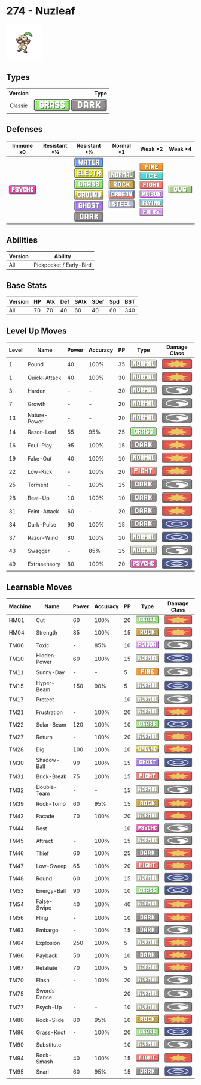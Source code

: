 # 274 - Nuzleaf

![nuzleaf](../img/pokemon/274.png)

## Types

| Version | Type                                                            |
| :-----: | --------------------------------------------------------------: |
| Classic | ![grass](../img/types/grass.png) ![dark](../img/types/dark.png) |

## Defenses

| Immune x0                            | Resistant ×¼ | Resistant ×½                                                                                                                                                                                                                    | Normal ×1                                                                                                                                         | Weak ×2                                                                                                                                                                                                                       | Weak ×4                      |
| ------------------------------------ | ------------ | ------------------------------------------------------------------------------------------------------------------------------------------------------------------------------------------------------------------------------- | ------------------------------------------------------------------------------------------------------------------------------------------------- | ----------------------------------------------------------------------------------------------------------------------------------------------------------------------------------------------------------------------------- | ---------------------------- |
| ![psychic](../img/types/psychic.png) |              | ![water](../img/types/water.png)<br/>![electric](../img/types/electric.png)<br/>![grass](../img/types/grass.png)<br/>![ground](../img/types/ground.png)<br/>![ghost](../img/types/ghost.png)<br/>![dark](../img/types/dark.png) | ![normal](../img/types/normal.png)<br/>![rock](../img/types/rock.png)<br/>![dragon](../img/types/dragon.png)<br/>![steel](../img/types/steel.png) | ![fire](../img/types/fire.png)<br/>![ice](../img/types/ice.png)<br/>![fighting](../img/types/fighting.png)<br/>![poison](../img/types/poison.png)<br/>![flying](../img/types/flying.png)<br/>![fairy](../img/types/fairy.png) | ![bug](../img/types/bug.png) |

## Abilities

| Version | Ability                 |
| ------- | ----------------------- |
| All     | Pickpocket / Early-Bird |

## Base Stats

| Version | HP | Atk | Def | SAtk | SDef | Spd | BST |
| ------- | -- | --- | --- | ---- | ---- | --- | --- |
| All     | 70 | 70  | 40  | 60   | 40   | 60  | 340 |

## Level Up Moves

| Level | Name         | Power | Accuracy | PP | Type                                   | Damage Class                           |
| ----- | ------------ | ----- | -------- | -- | -------------------------------------- | -------------------------------------- |
| 1     | Pound        | 40    | 100%     | 35 | ![normal](../img/types/normal.png)     | ![physical](../img/types/physical.png) |
| 1     | Quick-Attack | 40    | 100%     | 30 | ![normal](../img/types/normal.png)     | ![physical](../img/types/physical.png) |
| 3     | Harden       | -     | -        | 30 | ![normal](../img/types/normal.png)     | ![status](../img/types/status.png)     |
| 7     | Growth       | -     | -        | 20 | ![normal](../img/types/normal.png)     | ![status](../img/types/status.png)     |
| 13    | Nature-Power | -     | -        | 20 | ![normal](../img/types/normal.png)     | ![status](../img/types/status.png)     |
| 14    | Razor-Leaf   | 55    | 95%      | 25 | ![grass](../img/types/grass.png)       | ![physical](../img/types/physical.png) |
| 16    | Foul-Play    | 95    | 100%     | 15 | ![dark](../img/types/dark.png)         | ![physical](../img/types/physical.png) |
| 19    | Fake-Out     | 40    | 100%     | 10 | ![normal](../img/types/normal.png)     | ![physical](../img/types/physical.png) |
| 22    | Low-Kick     | -     | 100%     | 20 | ![fighting](../img/types/fighting.png) | ![physical](../img/types/physical.png) |
| 25    | Torment      | -     | 100%     | 15 | ![dark](../img/types/dark.png)         | ![status](../img/types/status.png)     |
| 28    | Beat-Up      | 10    | 100%     | 10 | ![dark](../img/types/dark.png)         | ![physical](../img/types/physical.png) |
| 31    | Feint-Attack | 60    | -        | 20 | ![dark](../img/types/dark.png)         | ![physical](../img/types/physical.png) |
| 34    | Dark-Pulse   | 90    | 100%     | 15 | ![dark](../img/types/dark.png)         | ![special](../img/types/special.png)   |
| 37    | Razor-Wind   | 80    | 100%     | 10 | ![normal](../img/types/normal.png)     | ![special](../img/types/special.png)   |
| 43    | Swagger      | -     | 85%      | 15 | ![normal](../img/types/normal.png)     | ![status](../img/types/status.png)     |
| 49    | Extrasensory | 80    | 100%     | 20 | ![psychic](../img/types/psychic.png)   | ![special](../img/types/special.png)   |

## Learnable Moves

| Machine | Name         | Power | Accuracy | PP | Type                                   | Damage Class                           |
| ------- | ------------ | ----- | -------- | -- | -------------------------------------- | -------------------------------------- |
| HM01    | Cut          | 60    | 100%     | 20 | ![grass](../img/types/grass.png)       | ![physical](../img/types/physical.png) |
| HM04    | Strength     | 85    | 100%     | 15 | ![rock](../img/types/rock.png)         | ![physical](../img/types/physical.png) |
| TM06    | Toxic        | -     | 85%      | 10 | ![poison](../img/types/poison.png)     | ![status](../img/types/status.png)     |
| TM10    | Hidden-Power | 60    | 100%     | 15 | ![normal](../img/types/normal.png)     | ![special](../img/types/special.png)   |
| TM11    | Sunny-Day    | -     | -        | 5  | ![fire](../img/types/fire.png)         | ![status](../img/types/status.png)     |
| TM15    | Hyper-Beam   | 150   | 90%      | 5  | ![normal](../img/types/normal.png)     | ![special](../img/types/special.png)   |
| TM17    | Protect      | -     | -        | 10 | ![normal](../img/types/normal.png)     | ![status](../img/types/status.png)     |
| TM21    | Frustration  | -     | 100%     | 20 | ![normal](../img/types/normal.png)     | ![physical](../img/types/physical.png) |
| TM22    | Solar-Beam   | 120   | 100%     | 10 | ![grass](../img/types/grass.png)       | ![special](../img/types/special.png)   |
| TM27    | Return       | -     | 100%     | 20 | ![normal](../img/types/normal.png)     | ![physical](../img/types/physical.png) |
| TM28    | Dig          | 100   | 100%     | 10 | ![ground](../img/types/ground.png)     | ![physical](../img/types/physical.png) |
| TM30    | Shadow-Ball  | 90    | 100%     | 15 | ![ghost](../img/types/ghost.png)       | ![special](../img/types/special.png)   |
| TM31    | Brick-Break  | 75    | 100%     | 15 | ![fighting](../img/types/fighting.png) | ![physical](../img/types/physical.png) |
| TM32    | Double-Team  | -     | -        | 15 | ![normal](../img/types/normal.png)     | ![status](../img/types/status.png)     |
| TM39    | Rock-Tomb    | 60    | 95%      | 15 | ![rock](../img/types/rock.png)         | ![physical](../img/types/physical.png) |
| TM42    | Facade       | 70    | 100%     | 20 | ![normal](../img/types/normal.png)     | ![physical](../img/types/physical.png) |
| TM44    | Rest         | -     | -        | 10 | ![psychic](../img/types/psychic.png)   | ![status](../img/types/status.png)     |
| TM45    | Attract      | -     | 100%     | 15 | ![normal](../img/types/normal.png)     | ![status](../img/types/status.png)     |
| TM46    | Thief        | 60    | 100%     | 25 | ![dark](../img/types/dark.png)         | ![physical](../img/types/physical.png) |
| TM47    | Low-Sweep    | 65    | 100%     | 20 | ![fighting](../img/types/fighting.png) | ![physical](../img/types/physical.png) |
| TM48    | Round        | 60    | 100%     | 15 | ![normal](../img/types/normal.png)     | ![special](../img/types/special.png)   |
| TM53    | Energy-Ball  | 90    | 100%     | 10 | ![grass](../img/types/grass.png)       | ![special](../img/types/special.png)   |
| TM54    | False-Swipe  | 40    | 100%     | 40 | ![normal](../img/types/normal.png)     | ![physical](../img/types/physical.png) |
| TM56    | Fling        | -     | 100%     | 10 | ![dark](../img/types/dark.png)         | ![physical](../img/types/physical.png) |
| TM63    | Embargo      | -     | 100%     | 15 | ![dark](../img/types/dark.png)         | ![status](../img/types/status.png)     |
| TM64    | Explosion    | 250   | 100%     | 5  | ![normal](../img/types/normal.png)     | ![physical](../img/types/physical.png) |
| TM66    | Payback      | 50    | 100%     | 10 | ![dark](../img/types/dark.png)         | ![physical](../img/types/physical.png) |
| TM67    | Retaliate    | 70    | 100%     | 5  | ![normal](../img/types/normal.png)     | ![physical](../img/types/physical.png) |
| TM70    | Flash        | -     | 100%     | 20 | ![normal](../img/types/normal.png)     | ![status](../img/types/status.png)     |
| TM75    | Swords-Dance | -     | -        | 20 | ![normal](../img/types/normal.png)     | ![status](../img/types/status.png)     |
| TM77    | Psych-Up     | -     | -        | 10 | ![normal](../img/types/normal.png)     | ![status](../img/types/status.png)     |
| TM80    | Rock-Slide   | 80    | 95%      | 10 | ![rock](../img/types/rock.png)         | ![physical](../img/types/physical.png) |
| TM86    | Grass-Knot   | -     | 100%     | 20 | ![grass](../img/types/grass.png)       | ![special](../img/types/special.png)   |
| TM90    | Substitute   | -     | -        | 10 | ![normal](../img/types/normal.png)     | ![status](../img/types/status.png)     |
| TM94    | Rock-Smash   | 40    | 100%     | 15 | ![fighting](../img/types/fighting.png) | ![physical](../img/types/physical.png) |
| TM95    | Snarl        | 60    | 95%      | 15 | ![dark](../img/types/dark.png)         | ![special](../img/types/special.png)   |